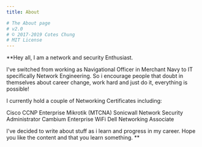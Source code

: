 ```yaml
---
title: About

# The About page
# v2.0
# © 2017-2019 Cotes Chung
# MIT License
---
```


**Hey all, I am a network and security Enthusiast. 

I've switched from working as Navigational Officer in Merchant Navy to IT specifically Network Engineering. So i encourage people that doubt in themselves about career change, work hard and just do it, everything is possible!

I currently hold a couple of Networking Certificates including:

Cisco CCNP Enterprise
Mikrotik (MTCNA)
Sonicwall Network Security Administrator
Cambium Enterprise WiFi 
Dell Networking Associate

I've decided to write about stuff as i learn and progress in my career. Hope you like the content and that you learn something.  ** 
